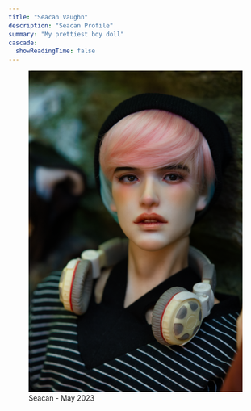 ```yaml
---
title: "Seacan Vaughn"
description: "Seacan Profile"
summary: "My prettiest boy doll"
cascade:
  showReadingTime: false
---
```

<figure><img src="seacan_ruins.png" alt="A doll posing holding a white straw Hat" width="500"><figcaption>Seacan - May 2023</figcaption></figure> 